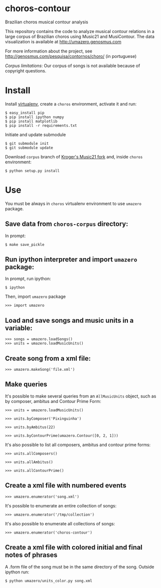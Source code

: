 choros-contour
==============

Brazilian choros musical contour analysis

This repository contains the code to analyze musical contour relations
in a large corpus of Brazilian choros using Music21 and MusiContour.
The data visualization is available at http://umazero.genosmus.com

For more information about the project, see
http://genosmus.com/pesquisa/contornos/choro/ (in portuguese)

*Corpus limitations*: Our corpus of songs is not available because of
 copyright questions.

# Install

Install [virtualenv](http://genosmus.com/handbook/python/), create a
`choros` environment, activate it and run:

    $ easy_install pip
    $ pip install ipython numpy
    $ pip install matplotlib
    $ pip install -r requirements.txt

Initiate and update submodule

    $ git submodule init
    $ git submodule update

Download `corpus` branch of
[Kroger's Music21 fork](https://github.com/kroger/music21/tree/contour)
and, inside `choros` environment:

    $ python setup.py install

# Use

You must be always in `choros` virtualenv environment to use `umazero`
package.

## Save data from `choros-corpus` directory:

In prompt:

    $ make save_pickle

## Run ipython interpreter and import `umazero` package:

In prompt, run ipython:

    $ ipython

Then, import `umazero` package

    >>> import umazero

## Load and save songs and music units in a variable:

    >>> songs = umazero.loadSongs()
    >>> units = umazero.loadMusicUnits()

## Create song from a xml file:

    >>> umazero.makeSong('file.xml')

## Make queries

It's possible to make several queries from an `AllMusicUnits` object,
such as by composer, ambitus and Contour Prime Form:

    >>> units = umazero.loadMusicUnits()

    >>> units.byComposer('Pixinguinha')

    >>> units.byAmbitus(22)

    >>> units.byContourPrime(umazero.Contour([0, 2, 1]))

It's also possible to list all composers, ambitus and contour prime
forms:

    >>> units.allComposers()
    
    >>> units.allAmbitus()
    
    >>> units.allContourPrime()

## Create a xml file with numbered events


    >>> umazero.enumerator('song.xml')

It's possible to enumerate an entire collection of songs:

    >>> umazero.enumerator('/tmp/collection')

It's also possible to enumerate all collections of songs:

    >>> umazero.enumerator('choros-contour')

## Create a xml file with colored initial and final notes of phrases

A .form file of the song must be in the same directory of the song. Outside ipython run:

    $ python umazero/units_color.py song.xml
